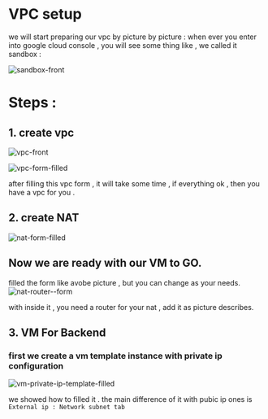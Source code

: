 # VPC setup 

we will start preparing our vpc by picture by picture :
when ever you enter into google cloud console , you will see some thing like , we called it sandbox :

![sandbox-front](https://github.com/RaihanIIUC/backend-deploy-in-vpc-with-load-balance/assets/51045712/2497f9f0-6a89-45be-b87b-46fd3c0ade5c)

# Steps : 
## 1. create vpc 
![vpc-front](https://github.com/RaihanIIUC/backend-deploy-in-vpc-with-load-balance/assets/51045712/913cd3f4-4ae2-47a3-9327-5e8c936e88fb)

![vpc-form-filled](https://github.com/RaihanIIUC/backend-deploy-in-vpc-with-load-balance/assets/51045712/b90e38ea-c69d-46de-8a3c-5454838d8f13)

after filling this vpc form , it will take some time , if everything ok , then you have a vpc for you .

## 2. create NAT 
![nat-form-filled](https://github.com/RaihanIIUC/backend-deploy-in-vpc-with-load-balance/assets/51045712/6431a4f1-9aae-4f29-acf5-da0f4ca8a5bd)


## Now we are ready with our VM to GO.
filled the form like avobe picture , but you can change as your needs.
![nat-router--form](https://github.com/RaihanIIUC/backend-deploy-in-vpc-with-load-balance/assets/51045712/d31f5a73-68a4-4807-9ebd-58762cf2fbb2)

with inside it , you need a router for your nat , add it as picture describes.

## 3. VM For Backend 

 ### first we create a vm template instance with private ip configuration 


 ![vm-private-ip-template-filled](https://github.com/RaihanIIUC/backend-deploy-in-vpc-with-load-balance/assets/51045712/62f5cdb3-6e1c-4b1f-aed5-d268aee9ad5d)

we showed how to filled it . the main difference of it with pubic ip ones is 
`External ip : Network subnet tab `


